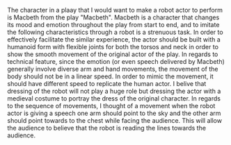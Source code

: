 The character in a plaay that I would want to make a robot actor to perform is Macbeth
from the play "Macbeth". Macbeth is a character that changes its mood and emotion
throughout the play from start to end, and to imitate the following characteristics
through a robot is a strenuous task. In order to effectively facilitate the similar experience,
the actor should be built with a humanoid form with flexible joints for both the torsos and neck
in order to show the smooth movement of the original actor of the play. In regards to technical feature,
since the emotion (or even speech delivered by Macbeth) generally involve diverse arm and hand movements,
the movement of the body should not be in a linear speed. In order to mimic the movement, it should have
different speed to replicate the human actor. I belive that dressing of the robot will not play a huge role
but dressing the actor with a medieval costume to portray the dress of the original character. In regards
to the sequence of movements, I thought of a movement when the robot actor is giving a speech one arm should
point to the sky and the other arm should point towards to the chest while facing the audience. This will
allow the audience to believe that the robot is reading the lines towards the audience.
